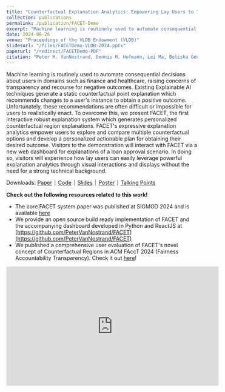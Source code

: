 ```yaml
---
title: "Counterfactual Explanation Analytics: Empowering Lay Users to Take Action Against Consequential Automated Decisions"
collection: publications
permalink: /publication/FACET-Demo
excerpt: "Machine learning is routinely used to automate consequential decisions about users in domains such as finance and healthcare, raising concerns of transparency and recourse for negative outcomes. Existing Explainable AI techniques generate a static counterfactual point explanation which recommends changes to a user's instance to obtain a positive outcome. Unfortunately, these recommendations are often difficult or impossible for users to realistically enact. To overcome this, we present FACET, the first interactive robust explanation system which generates personalized counterfactual region explanations. FACET's expressive explanation analytics empower users to explore and compare multiple counterfactual options and develop a personalized actionable plan for obtaining their desired outcome. Visitors to the demonstration will interact with FACET via a new web dashboard for explanations of a loan approval scenario. In doing so, visitors will experience how lay users can easily leverage powerful explanation analytics through visual interactions and displays without the need for a strong technical background."
date: 2024-08-26
venue: "Proceedings of the VLDB Endowment (VLDB)"
slidesurl: "/files/FACETDemo-VLDB-2024.pptx"
paperurl: "/redirect/FACETDemo-PDF"
citation: "Peter M. VanNostrand, Dennis M. Hofmann, Lei Ma, Belisha Genin, Randy Huang, and Elke A. Rundensteiner. Counterfactual Explanation Analytics: Empowering Lay Users to Take Action Against Consequential Automated Decisions. PVLDB, 17(12): 4349-4352, 2024. https://doi.org/10.14778/3685800.3685872"
---
```


<link rel="stylesheet" type="text/css" media="all" href="/assets/css/publication_items.css" />


Machine learning is routinely used to automate consequential decisions about users in domains such as finance and healthcare, raising concerns of transparency and recourse for negative outcomes. Existing Explainable AI techniques generate a static counterfactual point explanation which recommends changes to a user's instance to obtain a positive outcome. Unfortunately, these recommendations are often difficult or impossible for users to realistically enact. To overcome this, we present FACET, the first interactive robust explanation system which generates personalized counterfactual region explanations. FACET's expressive explanation analytics empower users to explore and compare multiple counterfactual options and develop a personalized actionable plan for obtaining their desired outcome. Visitors to the demonstration will interact with FACET via a new web dashboard for explanations of a loan approval scenario. In doing so, visitors will experience how lay users can easily leverage powerful explanation analytics through visual interactions and displays without the need for a strong technical background.

Downloads: [Paper](/redirect/FACETDemo-PDF) ⏐ [Code](https://github.com/PeterVanNostrand/FACET) ⏐ [Slides](/files/FACETDemo-VLDB-2024.pptx) ⏐ [Poster](/files/FACETDemo-Poster.pptx) ⏐ [Talking Points](/files/FACETDemo-Talking-Points.pdf)

**Check out the following resources related to this work!**

- The core FACET system paper was published at SIGMOD 2024 and is available [here](/publication/FACET-Robust-CFs)
- We provide an open source build ready implementation of FACET and the accompanying dashboard developed in Python and ReactJS at [https://github.com/PeterVanNostrand/FACET](https://github.com/PeterVanNostrand/FACET)
- We published a comprehensive user evaluation of FACET's novel concept of Counterfactual Regions in ACM FAccT 2024 (Fairness Accountability Transparency). Check it out [here](https://petervannostrand.github.io/publication/Examining-Actionable-Recourse)!

<iframe width="560" height="315" src="https://www.youtube-nocookie.com/embed/9MNDrbIb2t0?si=rem937PnJ_bfh1UV" title="YouTube video player" frameborder="0" allow="accelerometer; autoplay; clipboard-write; encrypted-media; gyroscope; picture-in-picture; web-share" referrerpolicy="strict-origin-when-cross-origin" allowfullscreen></iframe>
